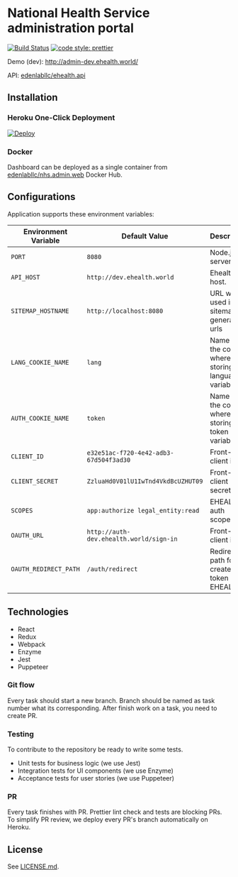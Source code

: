# National Health Service administration portal

[![Build Status](https://api.travis-ci.org/edenlabllc/nhs.admin.web.svg?branch=master)](https://travis-ci.org/edenlabllc/nhs.admin.web)
[![code style: prettier](https://img.shields.io/badge/code_style-prettier-ff69b4.svg)](https://github.com/prettier/prettier)

Demo (dev): http://admin-dev.ehealth.world/

API: [edenlabllc/ehealth.api](https://github.com/edenlabllc/ehealth.api)

## Installation

### Heroku One-Click Deployment

[![Deploy](https://www.herokucdn.com/deploy/button.svg)](https://heroku.com/deploy?template=https://github.com/edenlabllc/nhs.admin.web)

### Docker

Dashboard can be deployed as a single container from [edenlabllc/nhs.admin.web](https://hub.docker.com/r/edenlabllc/nhs.admin.web/) Docker Hub.

## Configurations

Application supports these environment variables:

| Environment Variable  | Default Value           | Description |
| --------------------- | ----------------------- | ----------- |
| `PORT`                | `8080`                  | Node.js server port. |
| `API_HOST`            | `http://dev.ehealth.world` | Ehealth API host. |
| `SITEMAP_HOSTNAME`    | `http://localhost:8080` | URL will be used in sitemap generated urls |
| `LANG_COOKIE_NAME`    | `lang`                  | Name of the cookie, where storing language variable |
| `AUTH_COOKIE_NAME`    | `token`                  | Name of the cookie, where storing token variable |
| `CLIENT_ID`           | `e32e51ac-f720-4e42-adb3-67d504f3ad30`             | Front-End client id |
| `CLIENT_SECRET`       | `ZzluaHd0V01lU1IwTnd4VkdBcUZHUT09`                 | Front-End client secret |
| `SCOPES`              | `app:authorize legal_entity:read`                  | EHEALTH auth scopes |
| `OAUTH_URL`           | `http://auth-dev.ehealth.world/sign-in`            | Front-End client id |
| `OAUTH_REDIRECT_PATH` | `/auth/redirect`             | Redirect path for create token in EHEALTH |


## Technologies

- React
- Redux
- Webpack
- Enzyme
- Jest
- Puppeteer

### Git flow

Every task should start a new branch. Branch should be named as task number what its corresponding.
After finish work on a task, you need to create PR.

### Testing

To contribute to the repository be ready to write some tests.

- Unit tests for business logic (we use Jest)
- Integration tests for UI components (we use Enzyme)
- Acceptance tests for user stories (we use Puppeteer)

### PR

Every task finishes with PR. Prettier lint check and tests are blocking PRs. To simplify PR review, we deploy every PR's branch automatically on Heroku.

## License

See [LICENSE.md](LICENSE.md).
